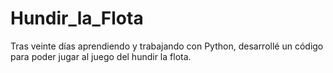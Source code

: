 # Hundir_la_Flota

Tras veinte días aprendiendo y trabajando con Python, desarrollé un código para poder jugar al juego del hundir la flota.
